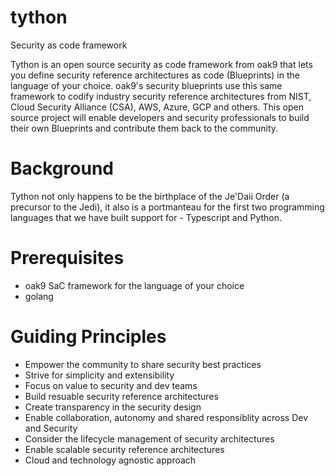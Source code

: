 # tython
Security as code framework

Tython is an open source security as code framework from oak9 that lets you define security reference architectures as code (Blueprints) in the language of your choice.  oak9's security blueprints use this same framework to codify industry security reference architectures from NIST, Cloud Security Alliance (CSA), AWS, Azure, GCP and others. This open source project will enable developers and security professionals to build their own Blueprints and contribute them back to the community.

# Background

Tython not only happens to be the birthplace of the Je'Daii Order (a precursor to the Jedi), it also is a portmanteau for the first two programming languages that we have built support for - Typescript and Python.

# Prerequisites

* oak9 SaC framework for the language of your choice
* golang


# Guiding Principles
* Empower the community to share security best practices
* Strive for simplicity and extensibility
* Focus on value to security and dev teams
* Build resuable security reference architectures
* Create transparency in the security design
* Enable collaboration, autonomy and shared responsiblity across Dev and Security
* Consider the lifecycle management of security architectures
* Enable scalable security reference architectures
* Cloud and technology agnostic approach
